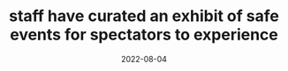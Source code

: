 ---
title: "staff have curated an exhibit of safe events for spectators to experience"
date: 2022-08-04
next: "unlike simulations, these are real worlds and they can be quite dangerous"
type: fragment
tags:
  - fragment
---